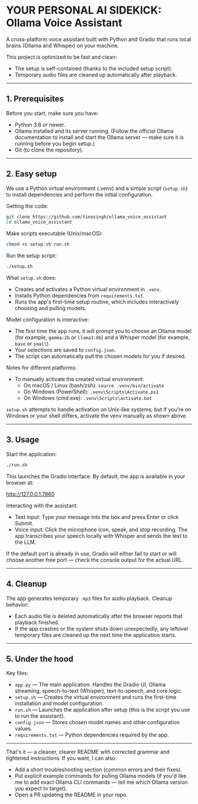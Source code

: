 # YOUR PERSONAL AI SIDEKICK: Ollama Voice Assistant

A cross-platform voice assistant built with Python and Gradio that runs local brains (Ollama and Whisper) on your machine.

This project is optimized to be fast and clean:

- The setup is self-contained (thanks to the included setup script).
- Temporary audio files are cleaned up automatically after playback.

---

## 1. Prerequisites

Before you start, make sure you have:

- Python 3.8 or newer.
- Ollama installed and its server running. (Follow the official Ollama documentation to install and start the Ollama server — make sure it is running before you begin setup.)
- Git (to clone the repository).

---

## 2. Easy setup

We use a Python virtual environment (.venv) and a simple script (`setup.sh`) to install dependencies and perform the initial configuration.

Getting the code:

```bash
git clone https://github.com/tinosingh/ollama_voice_assistant
cd ollama_voice_assistant
```

Make scripts executable (Unix/macOS):

```bash
chmod +x setup.sh run.sh
```

Run the setup script:

```bash
./setup.sh
```

What `setup.sh` does:

- Creates and activates a Python virtual environment in `.venv`.
- Installs Python dependencies from `requirements.txt`.
- Runs the app's first-time setup routine, which includes interactively choosing and pulling models.

Model configuration is interactive:

- The first time the app runs, it will prompt you to choose an Ollama model (for example, `gemma:2b` or `llama3:8b`) and a Whisper model (for example, `base` or `small`).
- Your selections are saved to `config.json`.
- The script can automatically pull the chosen models for you if desired.

Notes for different platforms:

- To manually activate the created virtual environment:
  - On macOS / Linux (bash/zsh): `source .venv/bin/activate`
  - On Windows (PowerShell): `.venv\Scripts\Activate.ps1`
  - On Windows (cmd.exe): `.venv\Scripts\activate.bat`

`setup.sh` attempts to handle activation on Unix-like systems, but if you're on Windows or your shell differs, activate the venv manually as shown above.

---

## 3. Usage

Start the application:

```bash
./run.sh
```

This launches the Gradio interface. By default, the app is available in your browser at:

http://127.0.0.1:7860

Interacting with the assistant:

- Text input: Type your message into the box and press Enter or click Submit.
- Voice input: Click the microphone icon, speak, and stop recording. The app transcribes your speech locally with Whisper and sends the text to the LLM.

If the default port is already in use, Gradio will either fail to start or will choose another free port — check the console output for the actual URL.

---

## 4. Cleanup

The app generates temporary `.mp3` files for audio playback. Cleanup behavior:

- Each audio file is deleted automatically after the browser reports that playback finished.
- If the app crashes or the system shuts down unexpectedly, any leftover temporary files are cleaned up the next time the application starts.

---

## 5. Under the hood

Key files:

- `app.py` — The main application. Handles the Gradio UI, Ollama streaming, speech-to-text (Whisper), text-to-speech, and core logic.
- `setup.sh` — Creates the virtual environment and runs the first-time installation and model configuration.
- `run.sh` — Launches the application after setup (this is the script you use to run the assistant).
- `config.json` — Stores chosen model names and other configuration values.
- `requirements.txt` — Python dependencies required by the app.

---

That's it — a cleaner, clearer README with corrected grammar and tightened instructions. If you want, I can also:

- Add a short troubleshooting section (common errors and their fixes).
- Put explicit example commands for pulling Ollama models (if you'd like me to add exact Ollama CLI commands — tell me which Ollama version you expect to target).
- Open a PR updating the README in your repo.
